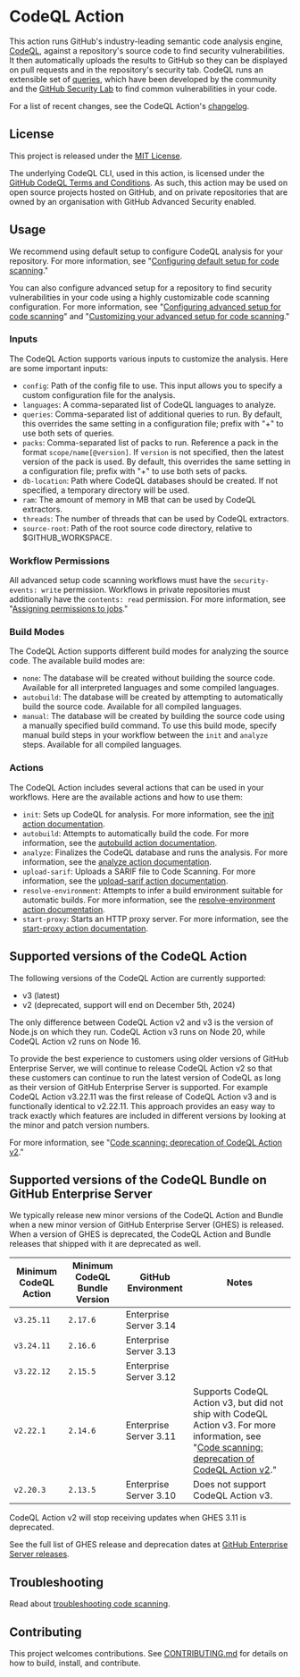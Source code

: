 # CodeQL Action

This action runs GitHub's industry-leading semantic code analysis engine, [CodeQL](https://codeql.github.com/), against a repository's source code to find security vulnerabilities. It then automatically uploads the results to GitHub so they can be displayed on pull requests and in the repository's security tab. CodeQL runs an extensible set of [queries](https://github.com/github/codeql), which have been developed by the community and the [GitHub Security Lab](https://securitylab.github.com/) to find common vulnerabilities in your code.

For a list of recent changes, see the CodeQL Action's [changelog](CHANGELOG.md).

## License

This project is released under the [MIT License](LICENSE).

The underlying CodeQL CLI, used in this action, is licensed under the [GitHub CodeQL Terms and Conditions](https://securitylab.github.com/tools/codeql/license). As such, this action may be used on open source projects hosted on GitHub, and on private repositories that are owned by an organisation with GitHub Advanced Security enabled.

## Usage

We recommend using default setup to configure CodeQL analysis for your repository. For more information, see "[Configuring default setup for code scanning](https://docs.github.com/en/code-security/code-scanning/enabling-code-scanning/configuring-default-setup-for-code-scanning)."

You can also configure advanced setup for a repository to find security vulnerabilities in your code using a highly customizable code scanning configuration. For more information, see "[Configuring advanced setup for code scanning](https://docs.github.com/en/code-security/code-scanning/creating-an-advanced-setup-for-code-scanning/configuring-advanced-setup-for-code-scanning)" and "[Customizing your advanced setup for code scanning](https://docs.github.com/en/code-security/code-scanning/creating-an-advanced-setup-for-code-scanning/customizing-your-advanced-setup-for-code-scanning)."

### Inputs

The CodeQL Action supports various inputs to customize the analysis. Here are some important inputs:

- `config`: Path of the config file to use. This input allows you to specify a custom configuration file for the analysis.
- `languages`: A comma-separated list of CodeQL languages to analyze.
- `queries`: Comma-separated list of additional queries to run. By default, this overrides the same setting in a configuration file; prefix with "+" to use both sets of queries.
- `packs`: Comma-separated list of packs to run. Reference a pack in the format `scope/name[@version]`. If `version` is not specified, then the latest version of the pack is used. By default, this overrides the same setting in a configuration file; prefix with "+" to use both sets of packs.
- `db-location`: Path where CodeQL databases should be created. If not specified, a temporary directory will be used.
- `ram`: The amount of memory in MB that can be used by CodeQL extractors.
- `threads`: The number of threads that can be used by CodeQL extractors.
- `source-root`: Path of the root source code directory, relative to $GITHUB_WORKSPACE.

### Workflow Permissions

All advanced setup code scanning workflows must have the `security-events: write` permission. Workflows in private repositories must additionally have the `contents: read` permission. For more information, see "[Assigning permissions to jobs](https://docs.github.com/en/actions/using-jobs/assigning-permissions-to-jobs)."

### Build Modes

The CodeQL Action supports different build modes for analyzing the source code. The available build modes are:

- `none`: The database will be created without building the source code. Available for all interpreted languages and some compiled languages.
- `autobuild`: The database will be created by attempting to automatically build the source code. Available for all compiled languages.
- `manual`: The database will be created by building the source code using a manually specified build command. To use this build mode, specify manual build steps in your workflow between the `init` and `analyze` steps. Available for all compiled languages.

### Actions

The CodeQL Action includes several actions that can be used in your workflows. Here are the available actions and how to use them:

- `init`: Sets up CodeQL for analysis. For more information, see the [init action documentation](https://github.com/github/codeql-action/blob/main/init/action.yml).
- `autobuild`: Attempts to automatically build the code. For more information, see the [autobuild action documentation](https://github.com/github/codeql-action/blob/main/autobuild/action.yml).
- `analyze`: Finalizes the CodeQL database and runs the analysis. For more information, see the [analyze action documentation](https://github.com/github/codeql-action/blob/main/analyze/action.yml).
- `upload-sarif`: Uploads a SARIF file to Code Scanning. For more information, see the [upload-sarif action documentation](https://github.com/github/codeql-action/blob/main/upload-sarif/action.yml).
- `resolve-environment`: Attempts to infer a build environment suitable for automatic builds. For more information, see the [resolve-environment action documentation](https://github.com/github/codeql-action/blob/main/resolve-environment/action.yml).
- `start-proxy`: Starts an HTTP proxy server. For more information, see the [start-proxy action documentation](https://github.com/github/codeql-action/blob/main/start-proxy/action.yml).

## Supported versions of the CodeQL Action

The following versions of the CodeQL Action are currently supported:

- v3 (latest)
- v2 (deprecated, support will end on December 5th, 2024)

The only difference between CodeQL Action v2 and v3 is the version of Node.js on which they run. CodeQL Action v3 runs on Node 20, while CodeQL Action v2 runs on Node 16.

To provide the best experience to customers using older versions of GitHub Enterprise Server, we will continue to release CodeQL Action v2 so that these customers can continue to run the latest version of CodeQL as long as their version of GitHub Enterprise Server is supported. For example CodeQL Action v3.22.11 was the first release of CodeQL Action v3 and is functionally identical to v2.22.11. This approach provides an easy way to track exactly which features are included in different versions by looking at the minor and patch version numbers.

For more information, see "[Code scanning: deprecation of CodeQL Action v2](https://github.blog/changelog/2024-01-12-code-scanning-deprecation-of-codeql-action-v2/)."

## Supported versions of the CodeQL Bundle on GitHub Enterprise Server

We typically release new minor versions of the CodeQL Action and Bundle when a new minor version of GitHub Enterprise Server (GHES) is released. When a version of GHES is deprecated, the CodeQL Action and Bundle releases that shipped with it are deprecated as well.

| Minimum CodeQL Action | Minimum CodeQL Bundle Version | GitHub Environment | Notes |
|-----------------------|-------------------------------|--------------------|-------|
| `v3.25.11` | `2.17.6` | Enterprise Server 3.14 | |
| `v3.24.11` | `2.16.6` | Enterprise Server 3.13 | |
| `v3.22.12` | `2.15.5` | Enterprise Server 3.12 | |
| `v2.22.1` | `2.14.6` | Enterprise Server 3.11 | Supports CodeQL Action v3, but did not ship with CodeQL Action v3. For more information, see "[Code scanning: deprecation of CodeQL Action v2](https://github.blog/changelog/2024-01-12-code-scanning-deprecation-of-codeql-action-v2/#users-of-github-enterprise-server-311)." |
| `v2.20.3` | `2.13.5` | Enterprise Server 3.10 | Does not support CodeQL Action v3. |

CodeQL Action v2 will stop receiving updates when GHES 3.11 is deprecated. 

See the full list of GHES release and deprecation dates at [GitHub Enterprise Server releases](https://docs.github.com/en/enterprise-server/admin/all-releases#releases-of-github-enterprise-server).

## Troubleshooting

Read about [troubleshooting code scanning](https://docs.github.com/en/code-security/code-scanning/troubleshooting-code-scanning).

## Contributing

This project welcomes contributions. See [CONTRIBUTING.md](CONTRIBUTING.md) for details on how to build, install, and contribute.
